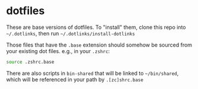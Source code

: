 # dotfiles

These are base versions of dotfiles.  To "install" them, clone this repo into
`~/.dotlinks`, then run `~/.dotlinks/install-dotlinks`

Those files that have the `.base` extension should somehow be sourced from your
existing dot files.  e.g., in your `.zshrc`:

```sh
source .zshrc.base
```

There are also scripts in `bin-shared` that will be linked to `~/bin/shared`, which 
will be referenced in your path by `.[zc]shrc.base`
